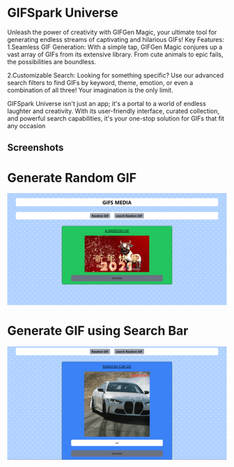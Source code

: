 
# GIFSpark Universe

Unleash the power of creativity with GIFGen Magic, your ultimate tool for generating endless streams of captivating and hilarious GIFs!
Key Features:
1.Seamless GIF Generation: With a simple tap, GIFGen Magic conjures up a vast array of GIFs from its extensive library. 
From cute animals to epic fails, the possibilities are boundless.

2.Customizable Search: Looking for something specific? 
Use our advanced search filters to find GIFs by keyword, theme, emotion, or even a combination of all three! Your imagination is the only limit.

GIFSpark Universe isn't just an app; it's a portal to a world of endless laughter and creativity. 
With its user-friendly interface, curated collection, and powerful search capabilities, it's your one-stop solution for GIFs that fit any occasion


## Screenshots

# Generate Random GIF
![App Screenshot](./screenshots/media1.png)

# Generate GIF using Search Bar
![App Screenshot](./screenshots/media2.png)

